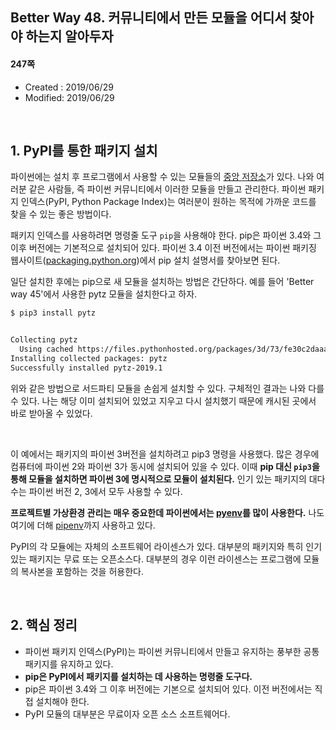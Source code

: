 ## Better Way 48. 커뮤니티에서 만든 모듈을 어디서 찾아야 하는지 알아두자

#### 247쪽

* Created : 2019/06/29
* Modified: 2019/06/29

<br>

## 1. PyPI를 통한 패키지 설치

파이썬에는 설치 후 프로그램에서 사용할 수 있는 모듈들의 [중앙 저장소](https://pypi.org/)가 있다. 나와 여러분 같은 사람들, 즉 파이썬 커뮤니티에서 이러한 모듈을 만들고 관리한다. 파이썬 패키지 인덱스(PyPI, Python Package Index)는 여러분이 원하는 목적에 가까운 코드를 찾을 수 있는 좋은 방법이다.

패키지 인덱스를 사용하려면 명령줄 도구 `pip`을 사용해야 한다. pip은 파이썬 3.4와 그 이후 버전에는 기본적으로 설치되어 있다. 파이썬 3.4 이전 버전에서는 파이썬 패키징 웹사이트([packaging.python.org](https://packaging.python.org/))에서 pip 설치 설명서를 찾아보면 된다.  

일단 설치한 후에는 pip으로 새 모듈을 설치하는 방법은 간단하다. 예를 들어 'Better way 45'에서 사용한 pytz 모듈을 설치한다고 하자.

```sh
$ pip3 install pytz


Collecting pytz
  Using cached https://files.pythonhosted.org/packages/3d/73/fe30c2daaaa0713420d0382b16fbb761409f532c56bdcc514bf7b6262bb6/pytz-2019.1-py2.py3-none-any.whl
Installing collected packages: pytz
Successfully installed pytz-2019.1
```

위와 같은 방법으로 서드파티 모듈을 손쉽게 설치할 수 있다. 구체적인 결과는 나와 다를 수 있다. 나는 해당 이미 설치되어 있었고 지우고 다시 설치했기 때문에 캐시된 곳에서 바로 받아올 수 있었다.

<br>

이 예에서는 패키지의 파이썬 3버전을 설치하려고 pip3 명령을 사용했다. 많은 경우에 컴퓨터에 파이썬 2와 파이썬 3가 동시에 설치되어 있을 수 있다. 이때 **pip 대신 `pip3`을 통해 모듈을 설치하면 파이썬 3에 명시적으로 모듈이 설치된다.** 인기 있는 패키지의 대다수는 파이썬 버전 2, 3에서 모두 사용할 수 있다. 

**프로젝트별 가상환경 관리는 매우 중요한데 파이썬에서는 [pyenv](https://github.com/pyenv/pyenv)를 많이 사용한다.** 나도 여기에 더해 [pipenv](https://docs.pipenv.org/en/latest/)까지 사용하고 있다.

PyPI의 각 모듈에는 자체의 소프트웨어 라이센스가 있다. 대부분의 패키지와 특히 인기 있는 패키지는 무료 또는 오픈소스다. 대부분의 경우 이런 라이센스는 프로그램에 모듈의 복사본을 포함하는 것을 허용한다.

<br>

## 2. 핵심 정리

* 파이썬 패키지 인덱스(PyPI)는 파이썬 커뮤니티에서 만들고 유지하는 풍부한 공통 패키지를 유지하고 있다.
* **pip은 PyPI에서 패키지를 설치하는 데 사용하는 명령줄 도구다.**
* pip은 파이썬 3.4와 그 이후 버전에는 기본으로 설치되어 있다. 이전 버전에서는 직접 설치해야 한다.
* PyPI 모듈의 대부분은 무료이자 오픈 소스 소프트웨어다.
